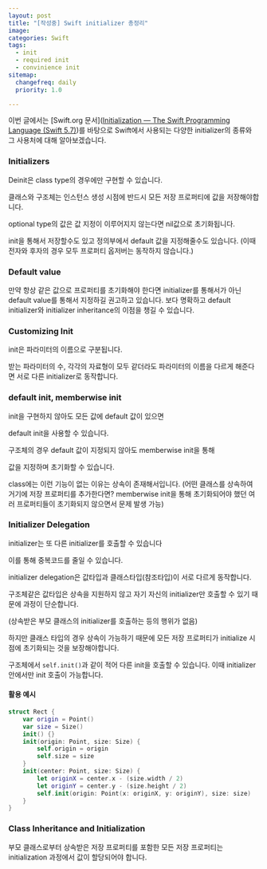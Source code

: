 ```yaml
---
layout: post
title: "[작성중] Swift initializer 총정리"
image:
categories: Swift
tags: 
  - init
  - required init
  - convinience init
sitemap:
  changefreq: daily
  priority: 1.0

---
```


이번 글에서는 [Swift.org 문서]([Initialization — The Swift Programming Language (Swift 5.7)](https://docs.swift.org/swift-book/LanguageGuide/Initialization.html))를 바탕으로 Swift에서 사용되는 다양한 initializer의 종류와 그 사용처에 대해 알아보겠습니다.



### Initializers

Deinit은 class type의 경우에만 구현할 수 있습니다.

클래스와 구조체는 인스턴스 생성 시점에 반드시 모든 저장 프로퍼티에 값을 저장해야합니다.

optional type의 값은 값 지정이 이루어지지 않는다면 nil값으로 초기화됩니다.

init을 통해서 저장할수도 있고 정의부에서 default 값을 지정해줄수도 있습니다. (이때 전자와 후자의 경우 모두 프로퍼티 옵저버는 동작하지 않습니다.)

### Default value

만약 항상 같은 값으로 프로퍼티를 초기화해야 한다면 initializer를 통해서가 아닌 default value를 통해서 지정하길 권고하고 있습니다. 보다 명확하고 default initializer와 initializer inheritance의 이점을 챙길 수 있습니다.

### Customizing Init

init은 파라미터의 이름으로 구분됩니다. 

받는 파라미터의 수, 각각의 자료형이 모두 같더라도 파라미터의 이름을 다르게 해준다면 서로 다른 initializer로 동작합니다.

### default init, memberwise init

init을 구현하지 않아도 모든 값에 default 값이 있으면

default init을 사용할 수 있습니다.

구조체의 경우 default 값이 지정되지 않아도 memberwise init을 통해 

값을 지정하며 초기화할 수 있습니다.

class에는 이런 기능이 없는 이유는 상속이 존재해서입니다. (어떤 클래스를 상속하여 거기에 저장 프로퍼티를 추가한다면? memberwise init을 통해 초기화되어야 했던 여러 프로퍼티들이 초기화되지 않으면서 문제 발생 가능)



### Initializer Delegation

initializer는 또 다른 initializer를 호출할 수 있습니다

이를 통해 중복코드를 줄일 수 있습니다.

initializer delegation은 값타입과 클래스타입(참조타입)이 서로 다르게 동작합니다.

구조체같은 값타입은 상속을 지원하지 않고 자기 자신의 initializer만 호출할 수 있기 때문에 과정이 단순합니다.

(상속받은 부모 클래스의 initializer를 호출하는 등의 행위가 없음)

하지만 클래스 타입의 경우 상속이 가능하기 때문에 모든 저장 프로퍼티가 initialize 시점에 초기화되는 것을 보장해야합니다.

구조체에서 `self.init()`과 같이 적어 다른 init을 호출할 수 있습니다. 이때 initializer 안에서만 init 호출이 가능합니다.



#### 활용 예시

```swift
struct Rect {
    var origin = Point()
    var size = Size()
    init() {}
    init(origin: Point, size: Size) {
        self.origin = origin
        self.size = size
    }
    init(center: Point, size: Size) {
        let originX = center.x - (size.width / 2)
        let originY = center.y - (size.height / 2)
        self.init(origin: Point(x: originX, y: originY), size: size)
    }
}
```





### Class Inheritance and Initialization

부모 클래스로부터 상속받은 저장 프로퍼티를 포함한 모든 저장 프로퍼티는 initialization 과정에서 값이 할당되어야 합니다.

